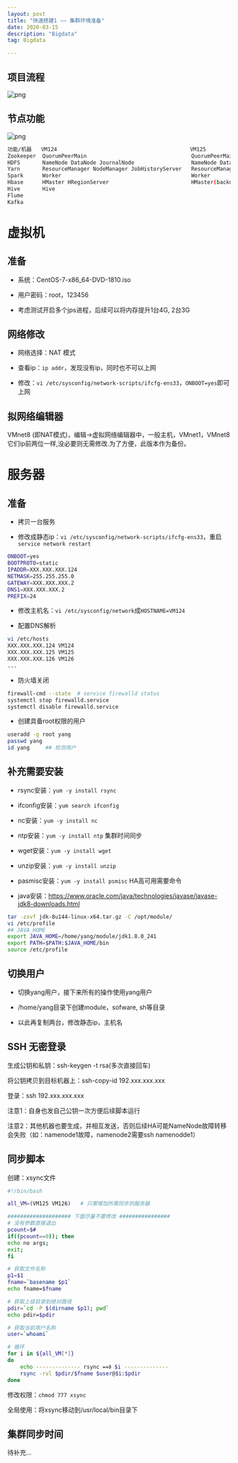 ```yaml
---
layout: post
title: "快速搭建1 —— 集群环境准备"
date: 2020-03-15
description: "Bigdata"
tag: Bigdata

---
```


## 项目流程

![png](/images/posts/all/用户行为分析项目数据流程图.jpg)

## 节点功能

![png](/images/posts/all/大数据功能节点图.jpg)

```sh
功能/机器   VM124                                          VM125                            VM126 
Zookeeper  QuorumPeerMain                                 QuorumPeerMain                   QuorumPeerMain
HDFS       NameNode DataNode JournalNode                  NameNode DataNode JournalNode    DataNode JournalNode           
Yarn       ResourceManager NodeManager JobHistoryServer   ResourceManager NodeManager      NodeManager
Spark      Worker                                         Worker                           Worker Master HistoryServer
Hbase      HMaster HRegionServer                          HMaster(backup) HRegionServer    HRegionServer
Hive       Hive
Flume        
Kafka
```


# 虚拟机

## 准备

- 系统：CentOS-7-x86_64-DVD-1810.iso

- 用户密码：root，123456

- 考虑测试开启多个jps进程，后续可以将内存提升1台4G, 2台3G


## 网络修改

- 网络选择：NAT 模式

- 查看ip：`ip addr`，发现没有ip，同时也不可以上网

- 修改：`vi /etc/sysconfig/network-scripts/ifcfg-ens33`，`ONBOOT=yes`即可上网

## 拟网络编辑器

VMnet8 (即NAT模式)，编辑->虚拟网络编辑器中，一般主机，VMnet1，VMnet8它们ip前两位一样,没必要则无需修改.为了方便，此版本作为备份。


# 服务器

## 准备

- 拷贝一台服务

- 修改成静态ip：`vi /etc/sysconfig/network-scripts/ifcfg-ens33`，重启`service network restart`
```sh
ONBOOT=yes
BOOTPROTO=static
IPADDR=XXX.XXX.XXX.124
NETMASK=255.255.255.0
GATEWAY=XXX.XXX.XXX.2
DNS1=XXX.XXX.XXX.2
PREFIX=24
```

- 修改主机名：`vi /etc/sysconfig/network`成`HOSTNAME=VM124`

- 配置DNS解析
```sh
vi /etc/hosts
XXX.XXX.XXX.124 VM124
XXX.XXX.XXX.125 VM125
XXX.XXX.XXX.126 VM126
...
```

- 防火墙关闭
```sh
firewall-cmd --state  # service firewalld status
systemctl stop firewalld.service
systemctl disable firewalld.service
```

- 创建具备root权限的用户
```sh
useradd -g root yang
passwd yang
id yang     ## 检测用户
```


## 补充需要安装

- rsync安装：`yum -y install rsync`

- ifconfig安装：`yum search ifconfig`

- nc安装：`yum -y install nc`

- ntp安装：`yum -y install ntp`    集群时间同步

- wget安装：`yum -y install wget`

- unzip安装：`yum -y install unzip`

- pasmisc安装：`yum -y install psmisc`    HA高可用需要命令

- java安装：https://www.oracle.com/java/technologies/javase/javase-jdk8-downloads.html
```sh
tar -zxvf jdk-8u144-linux-x64.tar.gz -C /opt/module/
vi /etc/profile
## JAVA_HOME
export JAVA_HOME=/home/yang/module/jdk1.8.0_241
export PATH=$PATH:$JAVA_HOME/bin
source /etc/profile
```


## 切换用户

- 切换yang用户，接下来所有的操作使用yang用户

- /home/yang目录下创建module，sofware, sh等目录

- 以此再复制两台，修改静态ip，主机名



## SSH 无密登录

生成公钥和私钥：ssh-keygen -t rsa(多次直接回车)

将公钥拷贝到目标机器上：ssh-copy-id 192.xxx.xxx.xxx

登录：ssh 192.xxx.xxx.xxx

注意1：自身也发自己公钥一次方便后续脚本运行

注意2：其他机器也要生成，并相互发送，否则后续HA可能NameNode故障转移会失败（如：namenode1故障，namenode2需要ssh namenodde1）


## 同步脚本

创建：xsync文件

```sh
#!/bin/bash

all_VM=(VM125 VM126)   # 只需增加所需同步的服务器

#################### 下面尽量不要修改 ################
# 没有参数直接退出
pcount=$#
if((pcount==0)); then
echo no args;
exit;
fi

# 获取文件名称
p1=$1
fname=`basename $p1`
echo fname=$fname

# 获取上级目录到绝对路径
pdir=`cd -P $(dirname $p1); pwd`
echo pdir=$pdir

# 获取当前用户名称
user=`whoami`

# 循环
for i in ${all_VM[*]}
do        
	echo -------------- rsync ==》 $i --------------
	rsync -rvl $pdir/$fname $user@$i:$pdir
done
```

修改权限：`chmod 777 xsync`

全局使用：将xsync移动到/usr/local/bin目录下


## 集群同步时间

待补充...



